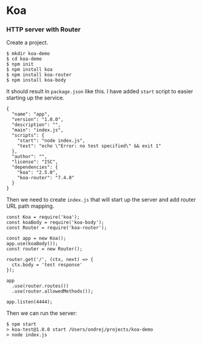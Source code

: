 # Koa

### HTTP server with Router

Create a project.

```
$ mkdir koa-demo
$ cd koa-demo
$ npm init
$ npm install koa
$ npm install koa-router
$ npm install koa-body
```

It should result in `package.json` like this. I have added `start` script to easier starting up the service.

```
{
  "name": "app",
  "version": "1.0.0",
  "description": "",
  "main": "index.js",
  "scripts": {
    "start": "node index.js",
    "test": "echo \"Error: no test specified\" && exit 1"
  },
  "author": "",
  "license": "ISC",
  "dependencies": {
    "koa": "2.5.0",
    "koa-router": "7.4.0"
  }
}
```

Then we need to create `index.js` that will start up the server and add router URL path mapping.

```
const Koa = require('koa');
const koaBody = require('koa-body');
const Router = require('koa-router');

const app = new Koa();
app.use(koaBody());
const router = new Router();

router.get('/', (ctx, next) => {
  ctx.body = 'test response'
});

app
  .use(router.routes())
  .use(router.allowedMethods());

app.listen(4444);
```

Then we can run the server:

```
$ npm start
> koa-test@1.0.0 start /Users/ondrej/projects/koa-demo
> node index.js
```




